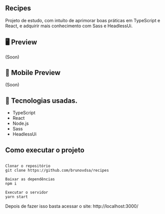 ## **Recipes**

Projeto de estudo, com intuíto de aprimorar boas práticas em TypeScript e React, e adquirir mais conhecimento com Sass e HeadlessUi.

## 🖥 **Preview**

(Soon)   

## 📱 **Mobile Preview**

(Soon)

## 🚀 Tecnologias usadas.
- TypeScript
- React
- Node.js
- Sass
- HeadlessUi

## Como executar o projeto

```

Clonar o repositório
git clone https://github.com/brunovdsa/recipes

Baixar as dependências
npm i

Executar o servidor
yarn start

```
Depois de fazer isso basta acessar o site: http://localhost:3000/
